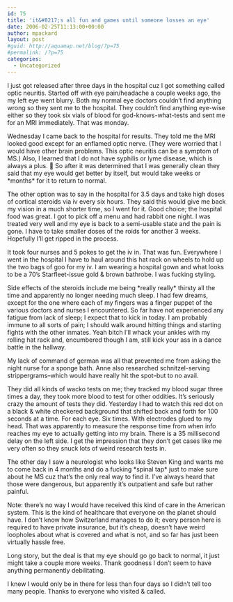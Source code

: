 ```yaml
---
id: 75
title: 'it&#8217;s all fun and games until someone losses an eye'
date: 2006-02-25T11:13:00+00:00
author: mpackard
layout: post
#guid: http://aquamap.net/blog/?p=75
#permalink: /?p=75
categories:
  - Uncategorized
---
```

I just got released after three days in the hospital cuz I got something called optic neuritis. Started off with eye pain/headache a couple weeks ago, the my left eye went blurry. Both my normal eye doctors couldn&#8217;t find anything wrong so they sent me to the hospital. They couldn&#8217;t find anything eye-wise either so they took six vials of blood for god-knows-what-tests and sent me for an MRI immediately. That was monday.

Wednesday I came back to the hospital for results. They told me the MRI looked good except for an enflamed optic nerve. (They were worried that I would have other brain problems. This optic neuritis can be a symptom of MS.) Also, I learned that I do not have syphilis or lyme disease, which is always a plus. 🙂 So after it was determined that I was generally clean they said that my eye would get better by itself, but would take weeks or \*months\* for it to return to normal.

The other option was to say in the hospital for 3.5 days and take high doses of cortical steroids via iv every six hours. They said this would give me back my vision in a much shorter time, so I went for it. Good choice; the hospital food was great. I got to pick off a menu and had rabbit one night. I was treated very well and my eye is back to a semi-usable state and the pain is gone. I have to take smaller doses of the roids for another 3 weeks. Hopefully I&#8217;ll get ripped in the process.

It took four nurses and 5 pokes to get the iv in. That was fun. Everywhere I went in the hospital I have to haul around this hat rack on wheels to hold up the two bags of goo for my iv. I am wearing a hospital gown and what looks to be a 70&#8217;s Starfleet-issue gold & brown bathrobe. I was fucking styling.

Side effects of the steroids include me being \*really really\* thirsty all the time and apparently no longer needing much sleep. I had few dreams, except for the one where each of my fingers was a finger puppet of the various doctors and nurses I encountered. So far have not experienced any fatigue from lack of sleep; I expect that to kick in today. I am probably immune to all sorts of pain; I should walk around hitting things and starting fights with the other inmates. Yeah bitch I&#8217;ll whack your ankles with my rolling hat rack and, encumbered though I am, still kick your ass in a dance battle in the hallway.

My lack of command of german was all that prevented me from asking the night nurse for a sponge bath. Anne also researched schnitzel-serving strippergrams&#8211;which would have really hit the spot&#8211;but to no avail.

They did all kinds of wacko tests on me; they tracked my blood sugar three times a day, they took more blood to test for other oddities. It&#8217;s seriously crazy the amount of tests they did. Yesterday I had to watch this red dot on a black & white checkered background that shifted back and forth for 100 seconds at a time. For each eye. Six times. With electrodes glued to my head. That was apparently to measure the response time from when info reaches my eye to actually getting into my brain. There is a 35 millisecond delay on the left side. I get the impression that they don&#8217;t get cases like me very often so they snuck lots of weird research tests in.

The other day I saw a neurologist who looks like Steven King and wants me to come back in 4 months and do a fucking \*spinal tap\* just to make sure about he MS cuz that&#8217;s the only real way to find it. I&#8217;ve always heard that those were dangerous, but apparently it&#8217;s outpatient and safe but rather painful.

Note: there&#8217;s no way I would have received this kind of care in the American system. This is the kind of healthcare that everyone on the planet should have. I don&#8217;t know how Switzerland manages to do it; every person here is required to have private insurance, but it&#8217;s cheap, doesn&#8217;t have weird loopholes about what is covered and what is not, and so far has just been virtually hassle free.

Long story, but the deal is that my eye should go go back to normal, it just might take a couple more weeks. Thank goodness I don&#8217;t seem to have anything permanently debilitating.

I knew I would only be in there for less than four days so I didn&#8217;t tell too many people. Thanks to everyone who visited & called.

